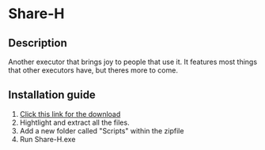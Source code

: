 # Share-H
## Description 
Another executor that brings joy to people that use it.
It features most things that other executors have, but theres more to come.

## Installation guide
1. [Click this link for the download](https://github.com/ShareDeez/Share-H/archive/refs/tags/v0.1.0.zip)
2. Hightlight and extract all the files.
3. Add a new folder called "Scripts" within the zipfile
4. Run Share-H.exe
